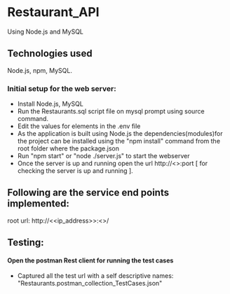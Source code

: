 # Restaurant_API
Using Node.js and MySQL

## Technologies used
Node.js, npm, MySQL.

### Initial setup for the web server:
- Install Node.js, MySQL
- Run the Restaurants.sql script file on mysql prompt using source command.
- Edit the values for elements in the .env file
- As the application is built using Node.js the dependencies(modules)for the project can be installed using the "npm install" command from the root folder where the package.json
- Run "npm start" or "node ./server.js" to start the webserver
- Once the server is up and running open the url http://<<ipaddress>>:port [ for checking the server is up and running ].
    
## Following are the service end points implemented:
root url: http://<<ip_address>>:<<port>>/
    

## Testing:
#### Open the postman Rest client for running the test cases 
- Captured all the test url with a self descriptive names:
"Restaurants.postman_collection_TestCases.json"

  
  
